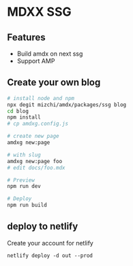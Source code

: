 # MDXX SSG

## Features

- Build amdx on next ssg
- Support AMP

## Create your own blog

```bash
# install node and npm
npx degit mizchi/amdx/packages/ssg blog
cd blog
npm install
# cp amdxg.config.js

# create new page
amdxg new:page

# with slug
amdxg new:page foo
# edit docs/foo.mdx

# Preview
npm run dev

# Deploy
npm run build
```

## deploy to netlify

Create your account for netlify

```
netlify deploy -d out --prod
```
